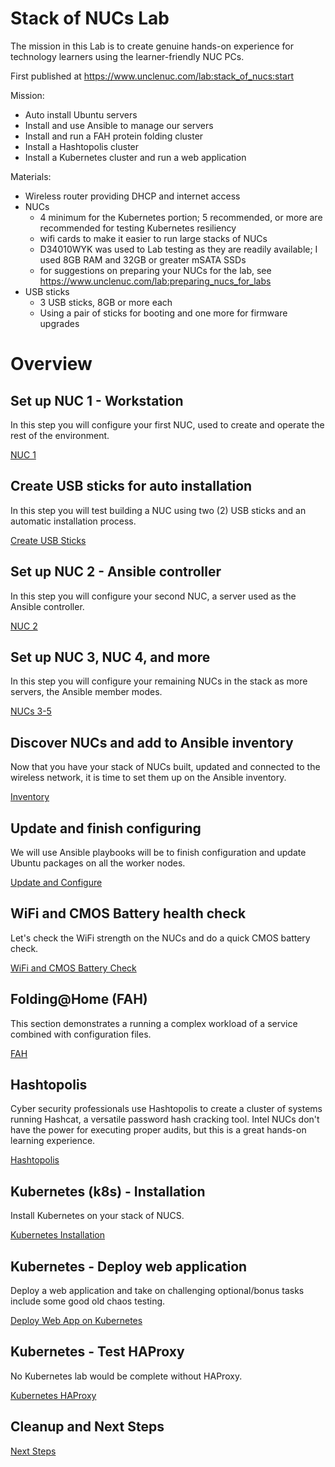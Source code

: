 # Stack of NUCs Lab
The mission in this Lab is to create genuine hands-on experience for technology learners using the learner-friendly NUC PCs.

First published at https://www.unclenuc.com/lab:stack_of_nucs:start

Mission:
- Auto install Ubuntu servers
- Install and use Ansible to manage our servers
- Install and run a FAH protein folding cluster
- Install a Hashtopolis cluster
- Install a Kubernetes cluster and run a web application

Materials:
- Wireless router providing DHCP and internet access
- NUCs
  - 4 minimum for the Kubernetes portion; 5 recommended, or more are recommended for testing Kubernetes resiliency
  - wifi cards to make it easier to run large stacks of NUCs
  - D34010WYK was used to Lab testing as they are readily available; I used 8GB RAM and 32GB or greater mSATA SSDs
  - for suggestions on preparing your NUCs for the lab, see https://www.unclenuc.com/lab:preparing_nucs_for_labs
- USB sticks
  - 3 USB sticks, 8GB or more each
  - Using a pair of sticks for booting and one more for firmware upgrades

# Overview
## Set up NUC 1 - Workstation
In this step you will configure your first NUC, used to create and operate the rest of the environment.

[NUC 1](1_NUC_1.md)

## Create USB sticks for auto installation
In this step you will test building a NUC using two (2) USB sticks and an automatic installation process.

[Create USB Sticks](2_USB_stick_creation.md)

## Set up NUC 2 - Ansible controller
In this step you will configure your second NUC, a server used as the Ansible controller.

[NUC 2](3_NUC_2.md)

## Set up NUC 3, NUC 4, and more
In this step you will configure your remaining NUCs in the stack as more servers, the Ansible member modes.

[NUCs 3-5](4_NUC_3-5.md)

## Discover NUCs and add to Ansible inventory
Now that you have your stack of NUCs built, updated and connected to the wireless network, it is time to set them up on the Ansible inventory.

[Inventory](5_Inventory.md)

## Update and finish configuring
We will use Ansible playbooks will be to finish configuration and update Ubuntu packages on all the worker nodes.

[Update and Configure](6_Update.md)

## WiFi and CMOS Battery health check
Let's check the WiFi strength on the NUCs and do a quick CMOS battery check.

[WiFi and CMOS Battery Check](7_WiFi_and_Battery.md)

## Folding@Home (FAH)
This section demonstrates a running a complex workload of a service combined with configuration files.

[FAH](8_FAH.md)

## Hashtopolis
Cyber security professionals use Hashtopolis to create a cluster of systems running Hashcat, a versatile password hash cracking tool. Intel NUCs don't have the power for executing proper audits, but this is a great hands-on learning experience.

[Hashtopolis](9_Hashtopolis.md)

## Kubernetes (k8s) - Installation
Install Kubernetes on your stack of NUCS.

[Kubernetes Installation](10_Kubernetes_install.md)

## Kubernetes - Deploy web application
Deploy a web application and take on challenging optional/bonus tasks include some good old chaos testing.

[Deploy Web App on Kubernetes](11_Kubernetes_web_app.md)

## Kubernetes - Test HAProxy
No Kubernetes lab would be complete without HAProxy.

[Kubernetes HAProxy](12_Kubernetes_HAProxy.md)

## Cleanup and Next Steps
[Next Steps](13_Next_Steps.md)


